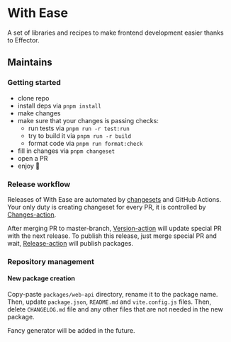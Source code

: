 # With Ease

A set of libraries and recipes to make frontend development easier thanks to Effector.

## Maintains

### Getting started

- clone repo
- install deps via `pnpm install`
- make changes
- make sure that your changes is passing checks:
  - run tests via `pnpm run -r test:run`
  - try to build it via `pnpm run -r build`
  - format code via `pnpm run format:check`
- fill in changes via `pnpm changeset`
- open a PR
- enjoy 🎉

### Release workflow

Releases of With Ease are automated by [changesets](https://github.com/changesets/changesets) and GitHub Actions. Your only duty is creating changeset for every PR, it is controlled by [Changes-action](./.github/workflows/changes.yml).

After merging PR to master-branch, [Version-action](./.github/workflows/version.yml) will update special PR with the next release. To publish this release, just merge special PR and wait, [Release-action](./.github/workflows/release.yml) will publish packages.

### Repository management

#### New package creation

Copy-paste `packages/web-api` directory, rename it to the package name. Then, update `package.json`, `README.md` and `vite.config.js` files. Then, delete `CHANGELOG.md` file and any other files that are not needed in the new package.

Fancy generator will be added in the future.
